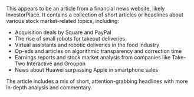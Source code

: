 This appears to be an article from a financial news website, likely InvestorPlace. It contains a collection of short articles or headlines about various stock market-related topics, including:

* Acquisition deals by Square and PayPal
* The rise of small robots for takeout deliveries
* Virtual assistants and robotic deliveries in the food industry
* Op-eds and articles on algorithmic transparency and correction time
* Earnings reports and stock market analysis from companies like Take-Two Interactive and Groupon
* News about Huawei surpassing Apple in smartphone sales

The article includes a mix of short, attention-grabbing headlines with more in-depth analysis and commentary.